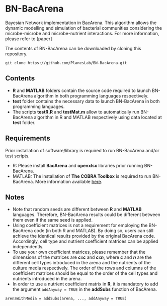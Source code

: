 # BN-BacArena
Bayesian Network implementation in BacArena. This algorithm allows the dynamic modelling and simulation of bacterial communities considering the microbe-microbe and microbe-nutrient interactions. For more information, please refer to [paper]

The contents of BN-BacArena can be downloaded by cloning this repository.
```
git clone https://github.com/PlanesLab/BN-BacArena.git
```

## Contents
- **R** and **MATLAB** folders contain the source code required to launch BN-BacArena algorithm in both programming languages respectively.
- **test** folder contains the necessary data to launch BN-BacArena in both programming languages.
- The scripts **testR.R** and **testMat.m** allow to automatically run BN-BacArena algorithm in R and MATLAB respectively using data located at **test** folder.

## Requirements
Prior installation of software/library is required to run BN-BacArena and/or test scripts.
- R: Please install **BacArena** and **openxlsx** libraries prior running BN-BacArena.
- MATLAB: The installation of **The COBRA Toolbox** is required to run BN-BacArena. More information available [here](https://opencobra.github.io/cobratoolbox/latest/installation.html).

## Notes
- Note that random seeds are different between **R** and **MATLAB** languages. Therefore, BN-BacArena results could be different between them even if the same seed is applied.
- Using coefficient matrices is not a requirement for employing the BN-BacArena code (in both R and MATLAB). By doing so, users can still achieve the identical results provided by the original BacArena code. Accordingly, cell type and nutrient coefficient matrices can be applied independently.
- To use your own coefficient matrices, please remember that the dimensions of the matrices are ***c***x***c*** and ***c***x***n***, where ***c*** and ***n*** are the different cell types introduced in the arena and the nutrients of the culture media respectively. The order of the rows and columns of the coefficient matrices should be equal to the order of the cell types and nutrients introduced in the arena.
- In order to use a nutrient coefficient matrix in **R**, it is mandatory to add the argument ```addAnyway = TRUE``` in the **addSubs** function of BacArena.
```
arenaWithMedia = addSubs(arena, ..., addAnyway = TRUE)
```
